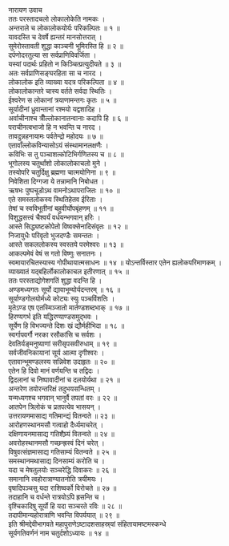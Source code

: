 नारायण उवाच  
ततः परस्तादचलो लोकालोकेति नामकः ।  
अन्तराले च लोकालोकयोर्यः परिकल्पितः ॥ १ ॥  
यावदस्ति च देवर्षे ह्यन्तरं मानसोत्तरात् ।  
सुमेरोस्तावती शुद्धा काञ्चनी भूमिरस्ति हि ॥ २ ॥  
दर्पणोदरतुल्या सा सर्वप्राणिविवर्जिता ।  
यस्यां पदार्थः प्रहितो न किञ्चित्प्रत्युदीयते ॥ ३ ॥  
अतः सर्वप्राणिसङ्घरहिता सा च नारद ।  
लोकालोक इति व्याख्या यदत्र परिकल्पिता ॥ ४ ॥  
लोकालोकान्तरे चास्य वर्तते सर्वदा स्थितिः ।  
ईश्वरेण स लोकानां त्रयाणामन्तगः कृतः ॥ ५ ॥  
सूर्यादीनां ध्रुवान्तानां रश्मयो यद्वशादिह ।  
अर्वाचीनाश्च त्रीँल्लोकानातन्वानाः कदापि हि ॥ ६ ॥  
पराचीनत्वभाजो हि न भवन्ति च नारद ।  
तावदुन्नहनायामः पर्वतेन्द्रो महोदयः ॥ ७ ॥  
एतावाँल्लोकविन्यासोऽयं संस्थामानलक्षणैः ।  
कविभिः स तु पञ्चाशत्कोटिभिर्गणितस्य च ॥ ८ ॥  
भूगोलस्य चतुर्थांशो लोकालोकाचलो मुने ।  
तस्योपरि चतुर्दिक्षु ब्रह्मणा चात्मयोनिना ॥ ९ ॥  
निवेशिता दिग्गजा ये तन्नामानि निबोधत ।  
ऋषभः पुष्पचूडोऽथ वामनोऽथापराजितः ॥ १० ॥  
एते समस्तलोकस्य स्थितिहेतव ईरिताः ।  
तेषां च स्वविभूतीनां बहुवीर्योपबृंहणम् ॥ ११ ॥  
विशुद्धसत्त्वं चैश्वर्यं वर्धयन्भगवान् हरिः ।  
आस्ते सिद्ध्यष्टकोपेतो विष्वक्सेनादिसंवृतः ॥ १२ ॥  
निजायुधैः परिवृतो भुजदण्डैः समन्ततः ।  
आस्ते सकललोकस्य स्वस्तये परमेश्वरः ॥ १३ ॥  
आकल्पमेवं वेषं स गतो विष्णुः सनातनः ।  
स्वमायारचितस्यास्य गोपीथायात्मसाधनः ॥ १४ ॥
योऽन्तर्विस्तार एतेन ह्यलोकपरिमाणकम् ।  
व्याख्यातं यद्‌बहिर्लोकालोकाचल इतीरणात् ॥ १५ ॥  
ततः परस्ताद्योगेशगतिं शुद्धा वदन्ति हि ।  
अण्डमध्यगतः सूर्यो द्यावाभूम्योर्यदन्तरम् ॥ १६ ॥  
सूर्याण्डगोलयोर्मध्ये कोट्यः स्युः पञ्चविंशतिः ।  
मृतेऽण्ड एष एतस्मिञ्जातो मार्तण्डशब्दभाक् ॥ १७ ॥  
हिरण्यगर्भ इति यद्धिरण्याण्डसमुद्भवः ।  
सूर्येण हि विभज्यन्ते दिशः खं द्यौर्महीभिदा ॥ १८ ॥  
स्वर्गापवर्गौ नरका रसौकांसि च सर्वशः ।  
देवतिर्यङ्मनुष्याणां सरीसृपसवीरुधाम् ॥ १९ ॥  
सर्वजीवनिकायानां सूर्य आत्मा दृगीश्वरः ।  
एतावान्भूमण्डलस्य सन्निवेश उदाहृतः ॥ २० ॥  
एतेन हि दिवो मानं वर्णयन्ति च तद्विदः ।  
द्विदलानां च निष्पावादीनां च दलयोर्यथा ॥ २१ ॥  
अन्तरेण तयोरन्तरिक्षं तदुभयसन्धितम् ।  
यन्मध्यगश्च भगवान् भानुर्वै तपतां वरः ॥ २२ ॥  
आतपेन त्रिलोकं च प्रतपत्येव भासयन् ।  
उत्तरायणमासाद्य गतिमान्द्यं वितन्वते ॥ २३ ॥  
आरोहणस्थानमसौ गत्वाहो दैर्ध्यमाचरेत् ।  
दक्षिणायनमासाद्य गतिशैघ्र्यं वितन्वते ॥ २४ ॥  
अवरोहस्थानमसौ गच्छन्ह्रस्वं दिनं चरेत् ।  
विषुवत्संज्ञमासाद्य गतिसाम्यं वितन्वते ॥ २५ ॥  
समस्थानमथासाद्य दिनसाम्यं करोति च ।  
यदा च मेषतुलयोः सञ्चरेद्धि दिवाकरः ॥ २६ ॥  
समानानि त्वहोरात्राण्यातनोति त्रयीमयः ।  
वृषादिपञ्चसु यदा राशिष्वर्को विरोचते ॥ २७ ॥  
तदाहानि च वर्धन्ते रात्रयोऽपि ह्रसन्ति च ।  
वृश्चिकादिषु सूर्यो हि यदा सञ्चरते रविः ॥ २८ ॥  
तदापीमान्यहोरात्राणि भवन्ति विपर्ययात् ॥ २९ ॥  
इति श्रीमद्देवीभागवते महापुराणेऽष्टादशसाहस्र्यां संहितायामष्टमस्कन्धे  
सूर्यगतिवर्णनं नाम चतुर्दशोऽध्यायः ॥ १४ ॥
